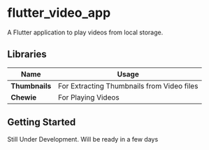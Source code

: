 # flutter_video_app

A Flutter application to play videos from local storage.

## Libraries

| Name | Usage |
|------|-------|
|**Thumbnails**| For Extracting Thumbnails from Video files|
|**Chewie**| For Playing Videos|


## Getting Started
Still Under Development. Will be ready in a few days